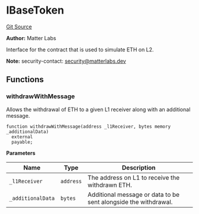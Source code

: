 # IBaseToken
[Git Source](https://github.com/matter-labs/zksync-contracts/blob/a1506a91fd7e3b73aa6fe10caf12e32f39e26211/contracts/l2-contracts/L2ContractHelper.sol)

**Author:**
Matter Labs

Interface for the contract that is used to simulate ETH on L2.

**Note:**
security-contact: security@matterlabs.dev


## Functions
### withdrawWithMessage

Allows the withdrawal of ETH to a given L1 receiver along with an additional message.


```solidity
function withdrawWithMessage(address _l1Receiver, bytes memory _additionalData)
  external
  payable;
```
**Parameters**

|Name|Type|Description|
|----|----|-----------|
|`_l1Receiver`|`address`|The address on L1 to receive the withdrawn ETH.|
|`_additionalData`|`bytes`|Additional message or data to be sent alongside the withdrawal.|


